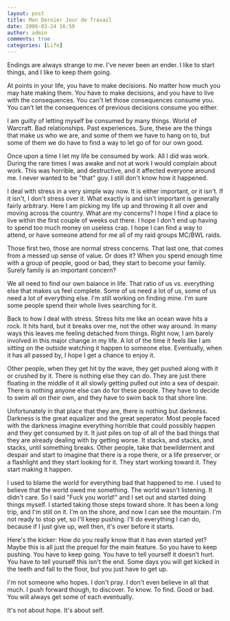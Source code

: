 ```yaml
---
layout: post
title: Mon Dernier Jour de Travail 
date: 2006-03-24 16:59
author: admin
comments: true
categories: [Life]
---
```

Endings are always strange to me.  I've never been an ender.  I like to start things, and I like to keep them going.

At points in your life, you have to make decisions.  No matter how much you may hate making them.  You have to make decisions, and you have to live with the consequences.  You can't let those consequences consume you.  You can't let the consequences of previous decisions consume you either.

I am guilty of letting myself be consumed by many things.  World of Warcraft.  Bad relationships.  Past experiences.  Sure, these are the things that make us who we are, and some of them we have to hang on to, but some of them we do have to find a way to let go of for our own good.

Once upon a time I let my life be consumed by work.  All I did was work.  During the rare times I was awake and not at work I would complain about work.  This was horrible, and destructive, and it affected everyone around me.  I never wanted to be "that" guy.  I still don't know how it happened.

I deal with stress in a very simple way now.  It is either important, or it isn't.  If it isn't, I don't stress over it.  What exactly is and isn't important is generally fairly arbitrary.  Here I am picking my life up and throwing it all over and moving across the country.  What are my concerns?  I hope I find a place to live within the first couple of weeks out there.  I hope I don't end up having to spend too much money on useless crap.  I hope I can find a way to attend, or have someone attend for me all of my raid groups MC/BWL raids.

Those first two, those are normal stress concerns.  That last one, that comes from a messed up sense of value.  Or does it?  When you spend enough time with a group of people, good or bad, they start to become your family.  Surely family is an important concern?

We all need to find our own balance in life.  That ratio of us vs. everything else that makes us feel complete.  Some of us need a lot of us, some of us need a lot of everything else.  I'm still working on finding mine.  I'm sure some people spend their whole lives searching for it.

Back to how I deal with stress.  Stress hits me like an ocean wave hits a rock.  It hits hard, but it breaks over me, not the other way around.  In many ways this leaves me feeling detached from things.  Right now, I am barely involved in this major change in my life.  A lot of the time it feels like I am sitting on the outside watching it happen to someone else.  Eventually, when it has all passed by, I hope I get a chance to enjoy it.

Other people, when they get hit by the wave, they get pushed along with it or crushed by it.  There is nothing else they can do.  They are just there floating in the middle of it all slowly getting pulled out into a sea of despair.  There is nothing anyone else can do for these people.  They have to decide to swim all on their own, and they have to swim back to that shore line.

Unfortunately in that place that they are, there is nothing but darkness.  Darkness is the great equalizer and the great seperator.  Most people faced with the darkness imagine everything horrible that could possibly happen and they get consumed by it.  It just piles on top of all of the bad things that they are already dealing with by getting worse.  It stacks, and stacks, and stacks, until something breaks.  Other people, take that bewilderment and despair and start to imagine that there is a rope there, or a life preserver, or a flashlight and they start looking for it.  They start working toward it.  They start making it happen.

I used to blame the world for everything bad that happened to me.  I used to believe that the world owed me something.  The world wasn't listening.  It didn't care.  So I said "Fuck you world!" and I set out and started doing things myself.  I started taking those steps toward shore.  It has been a long trip, and I'm still on it.  I'm on the shore, and now I can see the mountain.  I'm not ready to stop yet, so I'll keep pushing.  I'll do everything I can do, because if I just give up, well then, it's over before it starts.

Here's the kicker: How do you really know that it has even started yet?  Maybe this is all just the prequel for the main feature.  So you have to keep pushing.  You have to keep going.  You have to tell yourself it doesn't hurt.  You have to tell yourself this isn't the end.  Some days you will get kicked in the teeth and fall to the floor, but you just have to get up.

I'm not someone who hopes.  I don't pray.  I don't even believe in all that much.  I push forward though, to discover.  To know.  To find.  Good or bad.  You will always get some of each eventually.

It's not about hope.  It's about self.

